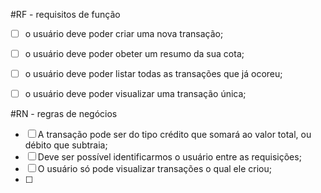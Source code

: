 #RF - requisitos de função

-[ ] o usuário deve poder criar uma nova transação;
-[ ] o usuário deve poder obeter um resumo da sua cota;
-[ ] o usuário deve poder listar todas as transações que já ocoreu;
-[ ] o usuário deve poder visualizar uma transação única;


#RN - regras de negócios
-[ ] A transação pode ser do tipo crédito que somará ao valor total, ou débito que subtraia;
-[ ] Deve ser possível identificarmos o usuário entre as requisições;
-[ ] O usuário só pode visualizar transações o qual ele criou;
-[ ]
